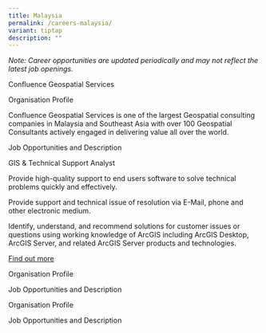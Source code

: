 ```yaml
---
title: Malaysia
permalink: /careers-malaysia/
variant: tiptap
description: ""
---
```

<p><em>Note: Career opportunities are updated periodically and may not reflect the latest job openings.</em></p><p>Confluence Geospatial Services</p><p>Organisation Profile</p><p>Confluence Geospatial Services is one of the largest Geospatial consulting companies in Malaysia and Southeast Asia with over 100 Geospatial Consultants actively engaged in delivering value all over the world.</p><p>Job Opportunities and Description</p><p>GIS &amp; Technical Support Analyst</p><p>Provide high-quality support to end users software to solve technical problems quickly and effectively.</p><p>Provide support and technical issue of resolution via E-Mail, phone and other electronic medium.</p><p>Identify, understand, and recommend solutions for customer issues or questions using working knowledge of ArcGIS including ArcGIS Desktop, ArcGIS Server, and related ArcGIS Server products and technologies.</p><p><a href="https://confluencecontours.com/career/" rel="noopener noreferrer nofollow" target="_blank">Find out more</a></p><p></p><p></p><p>Organisation Profile</p><p></p><p>Job Opportunities and Description</p><p></p><p>Organisation Profile</p><p></p><p>Job Opportunities and Description</p>